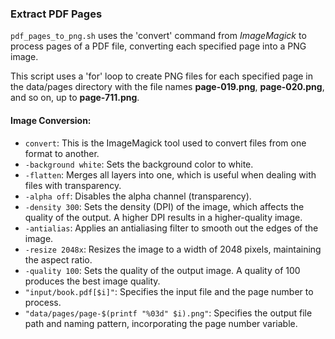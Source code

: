 ### Extract PDF Pages

<code>pdf_pages_to_png.sh</code> uses the 'convert' command from *ImageMagick* to process pages of a PDF file, converting each specified page into a PNG image.

This script uses a 'for' loop to create PNG files for each specified page in the data/pages directory with the file names **page-019.png**, **page-020.png**, and so on, up to **page-711.png**.


#### Image Conversion:
   - `convert`: This is the ImageMagick tool used to convert files from one format to another.
   - `-background white`: Sets the background color to white.
   - `-flatten`: Merges all layers into one, which is useful when dealing with files with transparency.
   - `-alpha off`: Disables the alpha channel (transparency).
   - `-density 300`: Sets the density (DPI) of the image, which affects the quality of the output. A higher DPI results in a higher-quality image.
   - `-antialias`: Applies an antialiasing filter to smooth out the edges of the image.
   - `-resize 2048x`: Resizes the image to a width of 2048 pixels, maintaining the aspect ratio.
   - `-quality 100`: Sets the quality of the output image. A quality of 100 produces the best image quality.
   - `"input/book.pdf[$i]"`: Specifies the input file and the page number to process.
   - `"data/pages/page-$(printf "%03d" $i).png"`: Specifies the output file path and naming pattern, incorporating the page number variable.
